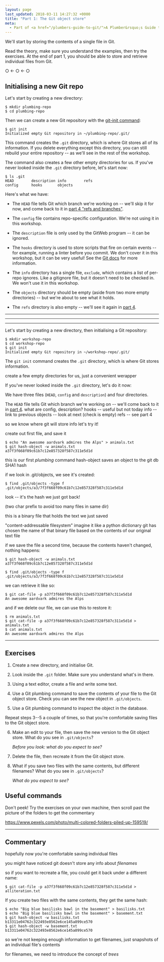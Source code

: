 ```yaml
---
layout: page
last_updated: 2018-03-11 14:27:32 +0000
title: "Part 1: The Git object store"
meta:
  - Part of <a href="/plumbers-guide-to-git/">A Plumber&rsquo;s Guide to Git</a>
---
```


We'll start by storing the contents of a single file in Git.

Read the theory, make sure you understand the examples, then try the exercises.
At the end of part 1, you should be able to store and retrieve individual files from Git.

<div class="post__separator" aria-hidden="true">&#9675; &#8592; &#9675; &#8592; &#9675;</div>

## Initialising a new Git repo

Let's start by creating a new directory:

```console
$ mkdir plumbing-repo
$ cd plumbing-repo
```

Then we can create a new Git repository with the [git-init command][init]:

```console
$ git init
Initialized empty Git repository in ~/plumbing-repo/.git/
```

This command creates the `.git` directory, which is where Git stores all of its information.
If you delete everything except this directory, you can still rebuild your entire repository -- as we'll see in the rest of the workshop.

The command also creates a few other empty directories for us.
If you've never looked inside the `.git` directory before, let's start now:

```console
$ ls .git
HEAD        description info        refs
config      hooks       objects
```

Here's what we have:

-   The `HEAD` file tells Git which branch we're working on -- we'll skip it for now, and come back to it in [part 4 "refs and branches"][part4].

-   The `config` file contains repo-specific configuration.
    We're not using it in this workshop.

-   The `description` file is only used by the GitWeb program -- it can be ignored.

-   The `hooks` directory is used to store scripts that fire on certain events -- for example, running a linter before you commit.
    We don't cover it in this workshop, but it can be very useful!
    See the [Git docs][hooks] for more information.

-   The `info` directory has a single file, `exclude`, which contains a list of per-repo ignores.
    Like a gitignore file, but it doesn't need to be checked in.
    We won't use it in this workshop.

-   The `objects` directory should be empty (aside from two more empty directories) -- but we're about to see what it holds.

-   The `refs` directory is also empty -- we'll see it again in [part 4][part4].

[init]: https://git-scm.com/docs/git-init
[part4]: /plumbers-guide-to-git/4-refs-and-branches/
[hooks]: https://git-scm.com/book/en/v2/Customizing-Git-Git-Hooks


---
---
---

Let's start by creating a new directory, then initialising a Git repository:

```console
$ mkdir workshop-repo
$ cd workshop-repo
$ git init
Initialized empty Git repository in ~/workshop-repo/.git/
```

The `git init` command creates the `.git` directory, which is where Git stores information.

create a few empty directories for us, just a convenient werapper

If you've never looked inside the `.git` directory, let's do it now:



We have three files (`HEAD`, `config` and `description`) and four directories.

The `HEAD` file tells Git which branch we're working on -- we'll come back to it in [part 4][part4].
what are config, description?
hooks -- useful but not today
info -- link to previous
objects -- look at next (check is empty)
refs -- see part 4

so we know where git will store info
let's try it!

create out first file, and save it

```console
$ echo "An awesome aardvark admires the Alps" > animals.txt
$ git hash-object -w animals.txt
a37f3f668f09c61b7c12e857328f587c311e5d1d
```

this is our first *plumbing* command
hash-object saves an object to the git db
SHA1 hash

if we look in .git/objects, we see it's created:

```console
$ find .git/objects -type f
.git/objects/a3/7f3f668f09c61b7c12e857328f587c311e5d1d
```

look -- it's the hash we just got back!

(two char prefix to avoid too many files in same dir)

this is a binary file that holds the text we just saved

"content-addressable filesystem"
imagine it like a python dictionary
git has chosen the name of that binary file based on the contents of our original text file

if we save the file a second time, because the contents haven't changed, nothing happens:

```console
$ git hash-object -w animals.txt
a37f3f668f09c61b7c12e857328f587c311e5d1d

$ find .git/objects -type f
.git/objects/a3/7f3f668f09c61b7c12e857328f587c311e5d1d
```

we can retrieve it like so:

```
$ git cat-file -p a37f3f668f09c61b7c12e857328f587c311e5d1d
An awesome aardvark admires the Alps
```

and if we delete our file, we can use this to restore it:

```console
$ rm animals.txt
$ git cat-file -p a37f3f668f09c61b7c12e857328f587c311e5d1d > animals.txt
$ cat animals.txt
An awesome aardvark admires the Alps
```



---

## Exercises

1.  Create a new directory, and initialise Git.

2.  Look inside the `.git` folder.
    Make sure you understand what's in there.

3.  Using a text editor, create a file and write some text.

4.  Use a Git plumbing command to save the contents of your file to the Git object store.
    Check you can see the new object in `.git/objects`.

5.  Use a Git plumbing command to inspect the object in the database.

Repeat steps 3--5 a couple of times, so that you're comfortable saving files to the Git object store.

6.  Make an edit to your file, then save the new version to the Git object store.
    What do you see in `.git/objects`?

    *Before you look: what do you expect to see?*

7.  Delete the file, then recreate it from the Git object store.

8.  What if you save two files with the same contents, but different filenames?
    What do you see in `.git/objects`?

    *What do you expect to see?*

## Useful commands

Don't peek!
Try the exercises on your own machine, then scroll past the picture of the folders to get the commentary

https://www.pexels.com/photo/multi-colored-folders-piled-up-159519/

---

## Commentary

hopefully now you're comfortable saving individual files

you might have noticed git doesn't store any info about *filenames*

so if you want to recreate a file, you could get it back under a different name:

```
$ git cat-file -p a37f3f668f09c61b7c12e857328f587c311e5d1d > alliteration.txt
```

If you create two files with the same contents, they get the same hash:

```
$ echo "Big blue basilisks bawl in the basement" > basilisks.txt
$ echo "Big blue basilisks bawl in the basement" > basement.txt
$ git hash-object -w basilisks.txt
b13311e04762c322493e8562e6ce145a899ce570
$ git hash-object -w basement.txt
b13311e04762c322493e8562e6ce145a899ce570
```

so we're not keeping enough information to get filenames, just snapshots of an individual file's contents

for filenames, we need to introduce the concept of *trees*
